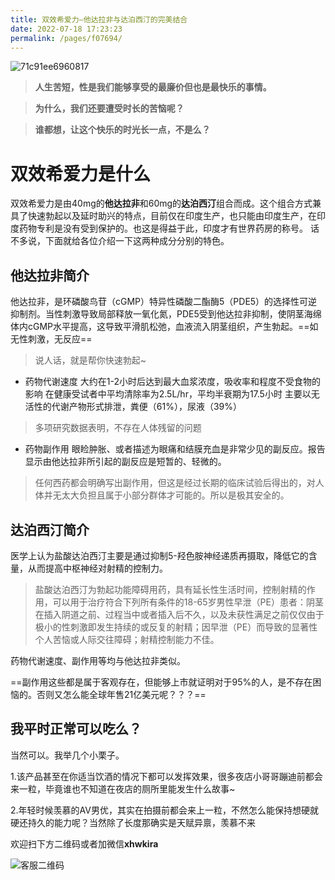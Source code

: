 ```yaml
---
title: 双效希爱力—他达拉非与达泊西汀的完美结合
date: 2022-07-18 17:23:23
permalink: /pages/f07694/
---
```


![71c91ee6960817](https://gitee.com/xhwkira/img/raw/master/img/4cf6fdcb5acd2a8b0d71c91ee6960817.jpeg)

> **人生苦短，性是我们能够享受的最廉价但也是最快乐的事情。**

>  **为什么，我们还要遭受时长的苦恼呢？**

>  **谁都想，让这个快乐的时光长一点，不是么？**


# 双效希爱力是什么
双效希爱力是由40mg的**他达拉非**和60mg的**达泊西汀**组合而成。这个组合方式兼具了快速勃起以及延时助兴的特点，目前仅在印度生产，也只能由印度生产，在印度药物专利是没有受到保护的。也这是得益于此，印度才有世界药房的称号。
话不多说，下面就给各位介绍一下这两种成分分别的特色。

## 他达拉非简介

他达拉非，是环磷酸鸟苷（cGMP）特异性磷酸二酯酶5（PDE5）的选择性可逆抑制剂。当性刺激导致局部释放一氧化氮，PDE5受到他达拉非抑制，使阴茎海绵体内cGMP水平提高，这导致平滑肌松弛，血液流入阴茎组织，产生勃起。==如无性刺激，无反应==

> 说人话，就是帮你快速勃起~

 - 药物代谢速度
 大约在1-2小时后达到最大血浆浓度，吸收率和程度不受食物的影响
在健康受试者中平均清除率为2.5L/hr，平均半衰期为17.5小时
主要以无活性的代谢产物形式排泄，粪便（61%），尿液（39%）

> 多项研究数据表明，不存在人体残留的问题

 - 药物副作用
 眼睑肿胀、或者描述为眼痛和结膜充血是非常少见的副反应。报告显示由他达拉非所引起的副反应是短暂的、轻微的。
 

> 任何西药都会明确写出副作用，但这是经过长期的临床试验后得出的，对人体并无太大负担且属于小部分群体才可能的。所以是极其安全的。

## 达泊西汀简介

医学上认为盐酸达泊西汀主要是通过抑制5-羟色胺神经递质再摄取，降低它的含量，从而提高中枢神经对射精的控制力。

> 盐酸达泊西汀为勃起功能障碍用药，具有延长性生活时间，控制射精的作用，可以用于治疗符合下列所有条件的18-65岁男性早泄（PE）患者：阴茎在插入阴道之前、过程当中或者插入后不久，以及未获性满足之前仅仅由于极小的性刺激即发生持续的或反复的射精；因早泄（PE）而导致的显著性个人苦恼或人际交往障碍；射精控制能力不佳。

药物代谢速度、副作用等均与他达拉非类似。

==副作用这些都是属于客观存在，但能够上市就证明对于95%的人，是不存在困恼的。否则又怎么能全球年售21亿美元呢？？？==

## 我平时正常可以吃么？

当然可以。我举几个小栗子。

1.该产品甚至在你适当饮酒的情况下都可以发挥效果，很多夜店小哥哥蹦迪前都会来一粒，毕竟谁也不知道在夜店的厕所里能发生什么故事~

2.年轻时候羡慕的AV男优，其实在拍摄前都会来上一粒，不然怎么能保持想硬就硬还持久的能力呢？当然除了长度那确实是天赋异禀，羡慕不来

欢迎扫下方二维码或者加微信**xhwkira**

![客服二维码](https://gitee.com/xhwkira/img/raw/master/img/%E5%A4%9A%E4%BA%BA%E4%BA%8C%E7%BB%B4%E7%A0%81.png)